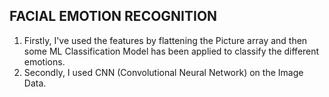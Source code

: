 ## FACIAL EMOTION RECOGNITION
1. Firstly, I've used the features by flattening the Picture array and then some ML Classification Model has been applied to classify the different emotions.
2. Secondly, I used CNN (Convolutional Neural Network) on the Image Data.
